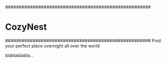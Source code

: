 #####################################################
#                      CozyNest                     #
#####################################################
Find your perfect place overnight all over the world

blablablabla...
